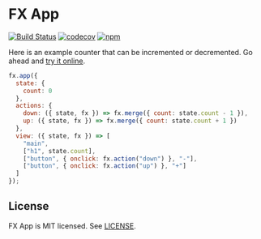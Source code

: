 # FX App

[![Build Status](https://travis-ci.org/fxapp/fxapp.svg?branch=master)](https://travis-ci.org/fxapp/fxapp)
[![codecov](https://codecov.io/gh/fxapp/fxapp/branch/master/graph/badge.svg)](https://codecov.io/gh/fxapp/fxapp)
[![npm](https://img.shields.io/npm/v/fxapp.svg)](https://www.npmjs.org/package/fxapp)

Here is an example counter that can be incremented or decremented. Go ahead and [try it online](https://codepen.io/okwolf/pen/WMWBjR?editors=0010).

```js
fx.app({
  state: {
    count: 0
  },
  actions: {
    down: ({ state, fx }) => fx.merge({ count: state.count - 1 }),
    up: ({ state, fx }) => fx.merge({ count: state.count + 1 })
  },
  view: ({ state, fx }) => [
    "main",
    ["h1", state.count],
    ["button", { onclick: fx.action("down") }, "-"],
    ["button", { onclick: fx.action("up") }, "+"]
  ]
});
```

## License

FX App is MIT licensed. See [LICENSE](LICENSE.md).
